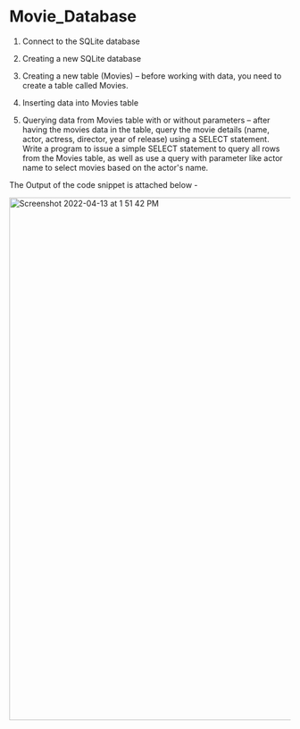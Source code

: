 # Movie_Database

1. Connect to the SQLite database

2. Creating a new SQLite database 

3. Creating a new table (Movies) – before working with data, you need to create a table called Movies.

4. Inserting data into Movies table

5. Querying data from Movies table with or without parameters – after having the movies data in the table, query the movie details (name, actor, actress, director, year of release) using a SELECT statement. Write a program to issue a simple SELECT statement to query all rows from the Movies table, as well as use a query with parameter like actor name to select movies based on the actor's name.

The Output of the code snippet is attached below -

<img width="935" alt="Screenshot 2022-04-13 at 1 51 42 PM" src="https://user-images.githubusercontent.com/72847636/163132834-78ac1cb8-f287-4c76-87ac-1506d1fad7a1.png">
